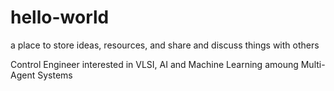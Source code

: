 # hello-world
a place to store ideas, resources, and share and discuss things with others

Control Engineer interested in VLSI, AI and Machine Learning amoung Multi-Agent Systems
